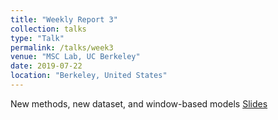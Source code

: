 ```yaml
---
title: "Weekly Report 3"
collection: talks
type: "Talk"
permalink: /talks/week3
venue: "MSC Lab, UC Berkeley"
date: 2019-07-22
location: "Berkeley, United States"
---
```

New methods, new dataset, and window-based models
[Slides](http://jiaxiaosong.github.io/files/week3_talk.pdf)